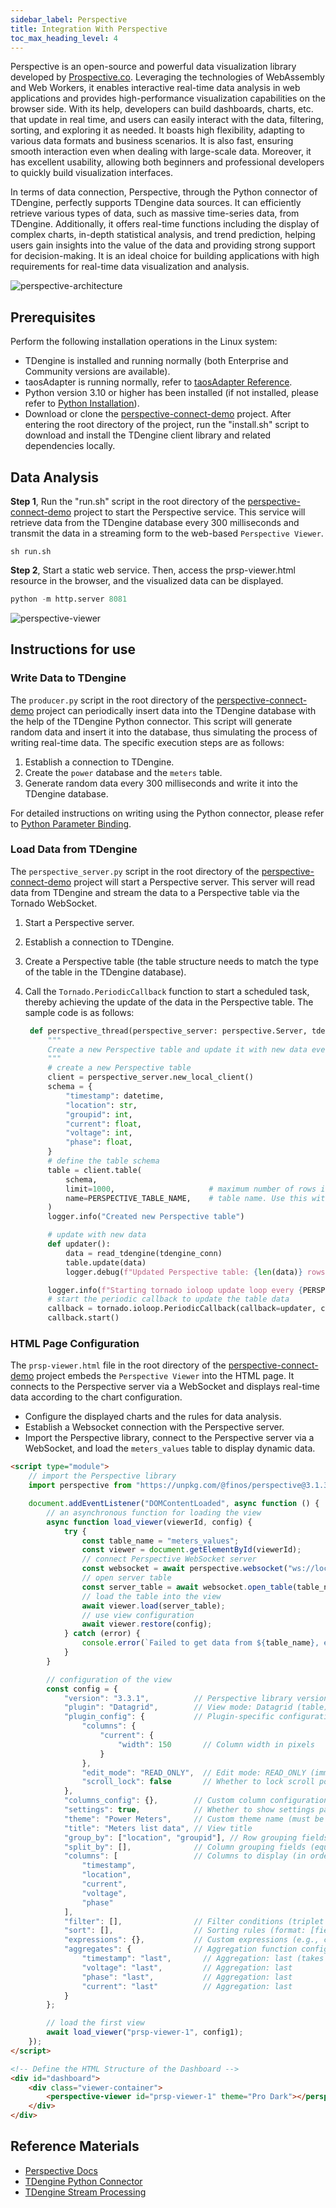 ```yaml
---
sidebar_label: Perspective
title: Integration With Perspective
toc_max_heading_level: 4
---
```


Perspective is an open-source and powerful data visualization library developed by [Prospective.co](https://www.perspective.co/). Leveraging the technologies of WebAssembly and Web Workers, it enables interactive real-time data analysis in web applications and provides high-performance visualization capabilities on the browser side. With its help, developers can build dashboards, charts, etc. that update in real time, and users can easily interact with the data, filtering, sorting, and exploring it as needed. It boasts high flexibility, adapting to various data formats and business scenarios. It is also fast, ensuring smooth interaction even when dealing with large-scale data. Moreover, it has excellent usability, allowing both beginners and professional developers to quickly build visualization interfaces.

In terms of data connection, Perspective, through the Python connector of TDengine, perfectly supports TDengine data sources. It can efficiently retrieve various types of data, such as massive time-series data, from TDengine. Additionally, it offers real-time functions including the display of complex charts, in-depth statistical analysis, and trend prediction, helping users gain insights into the value of the data and providing strong support for decision-making. It is an ideal choice for building applications with high requirements for real-time data visualization and analysis. 

![perspective-architecture](./perspective/prsp_architecture.webp)

## Prerequisites

Perform the following installation operations in the Linux system:

- TDengine is installed and running normally (both Enterprise and Community versions are available).
- taosAdapter is running normally, refer to [taosAdapter Reference](../../../tdengine-reference/components/taosadapter/).
- Python version 3.10 or higher has been installed (if not installed, please refer to [Python Installation](https://docs.python.org/)).
- Download or clone the [perspective-connect-demo](https://github.com/taosdata/perspective-connect-demo) project. After entering the root directory of the project, run the "install.sh" script to download and install the TDengine client library and related dependencies locally. 

## Data Analysis

**Step 1**, Run the "run.sh" script in the root directory of the [perspective-connect-demo](https://github.com/taosdata/perspective-connect-demo) project to start the Perspective service. This service will retrieve data from the TDengine database every 300 milliseconds and transmit the data in a streaming form to the web-based `Perspective Viewer`. 

```shell
sh run.sh
```

**Step 2**, Start a static web service. Then, access the prsp-viewer.html resource in the browser, and the visualized data can be displayed.

```python
python -m http.server 8081
```

![perspective-viewer](./perspective/prsp_view.webp)

## Instructions for use

### Write Data to TDengine

The `producer.py` script in the root directory of the [perspective-connect-demo](https://github.com/taosdata/perspective-connect-demo) project can periodically insert data into the TDengine database with the help of the TDengine Python connector. This script will generate random data and insert it into the database, thus simulating the process of writing real-time data. The specific execution steps are as follows:

1. Establish a connection to TDengine.
2. Create the `power` database and the `meters` table.
3. Generate random data every 300 milliseconds and write it into the TDengine database. 

For detailed instructions on writing using the Python connector, please refer to [Python Parameter Binding](../../../tdengine-reference/client-libraries/python/#parameter-binding). 

### Load Data from TDengine

The `perspective_server.py` script in the root directory of the [perspective-connect-demo](https://github.com/taosdata/perspective-connect-demo) project will start a Perspective server. This server will read data from TDengine and stream the data to a Perspective table via the Tornado WebSocket.

1. Start a Perspective server.
2. Establish a connection to TDengine.
3. Create a Perspective table (the table structure needs to match the type of the table in the TDengine database).
4. Call the `Tornado.PeriodicCallback` function to start a scheduled task, thereby achieving the update of the data in the Perspective table. The sample code is as follows: 

   ```python
    def perspective_thread(perspective_server: perspective.Server, tdengine_conn: taosws.Connection):
        """
        Create a new Perspective table and update it with new data every 50ms
        """
        # create a new Perspective table
        client = perspective_server.new_local_client()
        schema = {
            "timestamp": datetime,
            "location": str,
            "groupid": int,
            "current": float,
            "voltage": int,
            "phase": float,
        }
        # define the table schema
        table = client.table(
            schema,
            limit=1000,                     # maximum number of rows in the table
            name=PERSPECTIVE_TABLE_NAME,    # table name. Use this with perspective-viewer on the client side
        )
        logger.info("Created new Perspective table")

        # update with new data
        def updater():
            data = read_tdengine(tdengine_conn)
            table.update(data)
            logger.debug(f"Updated Perspective table: {len(data)} rows")

        logger.info(f"Starting tornado ioloop update loop every {PERSPECTIVE_REFRESH_RATE} milliseconds")
        # start the periodic callback to update the table data
        callback = tornado.ioloop.PeriodicCallback(callback=updater, callback_time=PERSPECTIVE_REFRESH_RATE)
        callback.start()
    ```

### HTML Page Configuration

The `prsp-viewer.html` file in the root directory of the [perspective-connect-demo](https://github.com/taosdata/perspective-connect-demo) project embeds the `Perspective Viewer` into the HTML page. It connects to the Perspective server via a WebSocket and displays real-time data according to the chart configuration.

- Configure the displayed charts and the rules for data analysis.
- Establish a Websocket connection with the Perspective server.
- Import the Perspective library, connect to the Perspective server via a WebSocket, and load the `meters_values` table to display dynamic data. 

```html
<script type="module">
    // import the Perspective library
    import perspective from "https://unpkg.com/@finos/perspective@3.1.3/dist/cdn/perspective.js";

    document.addEventListener("DOMContentLoaded", async function () {
        // an asynchronous function for loading the view
        async function load_viewer(viewerId, config) {
            try {
                const table_name = "meters_values";
                const viewer = document.getElementById(viewerId);
                // connect Perspective WebSocket server
                const websocket = await perspective.websocket("ws://localhost:8085/websocket");
                // open server table
                const server_table = await websocket.open_table(table_name);
                // load the table into the view
                await viewer.load(server_table);
                // use view configuration
                await viewer.restore(config);
            } catch (error) {
                console.error(`Failed to get data from ${table_name}, err: ${error}`);
            }
        }

        // configuration of the view
        const config = {
            "version": "3.3.1",          // Perspective library version (compatibility identifier)
            "plugin": "Datagrid",        // View mode: Datagrid (table) or D3FC (chart)
            "plugin_config": {           // Plugin-specific configuration
                "columns": {
                    "current": {
                        "width": 150       // Column width in pixels
                    }
                },
                "edit_mode": "READ_ONLY",  // Edit mode: READ_ONLY (immutable) or EDIT (editable)
                "scroll_lock": false       // Whether to lock scroll position
            },
            "columns_config": {},        // Custom column configurations (colors, formatting, etc.)
            "settings": true,            // Whether to show settings panel (true/false)
            "theme": "Power Meters",     // Custom theme name (must be pre-defined)
            "title": "Meters list data", // View title
            "group_by": ["location", "groupid"], // Row grouping fields (equivalent to `row_pivots`)
            "split_by": [],              // Column grouping fields (equivalent to `column_pivots`)
            "columns": [                 // Columns to display (in order)
                "timestamp",
                "location",
                "current",
                "voltage",
                "phase"
            ],
            "filter": [],                // Filter conditions (triplet format array)
            "sort": [],                  // Sorting rules (format: [field, direction])
            "expressions": {},           // Custom expressions (e.g., calculated columns)
            "aggregates": {              // Aggregation function configuration
                "timestamp": "last",       // Aggregation: last (takes the latest value)
                "voltage": "last",         // Aggregation: last
                "phase": "last",           // Aggregation: last
                "current": "last"          // Aggregation: last
            }
        };

        // load the first view
        await load_viewer("prsp-viewer-1", config1);
    });
</script>

<!-- Define the HTML Structure of the Dashboard -->
<div id="dashboard">
    <div class="viewer-container">
        <perspective-viewer id="prsp-viewer-1" theme="Pro Dark"></perspective-viewer>
    </div>
</div>
```

## Reference Materials

- [Perspective Docs](https://perspective.finos.org/) 
- [TDengine Python Connector](../../../tdengine-reference/client-libraries/python/)
- [TDengine Stream Processing](../../../advanced-features/stream-processing/)
